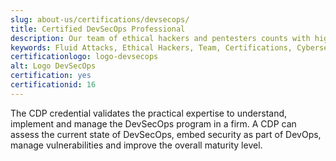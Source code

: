 ```yaml
---
slug: about-us/certifications/devsecops/
title: Certified DevSecOps Professional
description: Our team of ethical hackers and pentesters counts with high certifications related to cybersecurity information.
keywords: Fluid Attacks, Ethical Hackers, Team, Certifications, Cybersecurity, Pentesters, Whitehat Hackers
certificationlogo: logo-devsecops
alt: Logo DevSecOps
certification: yes
certificationid: 16
---
```


The CDP credential validates the practical expertise to understand,
implement and manage the DevSecOps program in a firm. A CDP can assess
the current state of DevSecOps, embed security as part of DevOps, manage
vulnerabilities and improve the overall maturity level.
